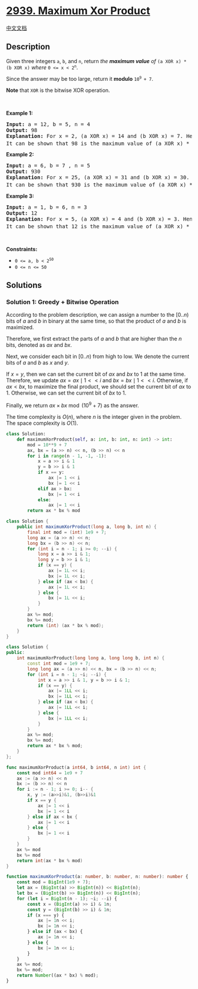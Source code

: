 # [2939. Maximum Xor Product](https://leetcode.com/problems/maximum-xor-product)

[中文文档](/solution/2900-2999/2939.Maximum%20Xor%20Product/README.md)

<!-- tags:Greedy,Bit Manipulation,Math -->

## Description

<p>Given three integers <code>a</code>, <code>b</code>, and <code>n</code>, return <em>the <strong>maximum value</strong> of</em> <code>(a XOR x) * (b XOR x)</code> <em>where</em> <code>0 &lt;= x &lt; 2<sup>n</sup></code>.</p>

<p>Since the answer may be too large, return it <strong>modulo</strong> <code>10<sup>9 </sup>+ 7</code>.</p>

<p><strong>Note</strong> that <code>XOR</code> is the bitwise XOR operation.</p>

<p>&nbsp;</p>
<p><strong class="example">Example 1:</strong></p>

<pre>
<strong>Input:</strong> a = 12, b = 5, n = 4
<strong>Output:</strong> 98
<strong>Explanation:</strong> For x = 2, (a XOR x) = 14 and (b XOR x) = 7. Hence, (a XOR x) * (b XOR x) = 98. 
It can be shown that 98 is the maximum value of (a XOR x) * (b XOR x) for all 0 &lt;= x &lt; 2<sup>n</sup><span style="font-size: 10.8333px;">.</span>
</pre>

<p><strong class="example">Example 2:</strong></p>

<pre>
<strong>Input:</strong> a = 6, b = 7 , n = 5
<strong>Output:</strong> 930
<strong>Explanation:</strong> For x = 25, (a XOR x) = 31 and (b XOR x) = 30. Hence, (a XOR x) * (b XOR x) = 930.
It can be shown that 930 is the maximum value of (a XOR x) * (b XOR x) for all 0 &lt;= x &lt; 2<sup>n</sup>.</pre>

<p><strong class="example">Example 3:</strong></p>

<pre>
<strong>Input:</strong> a = 1, b = 6, n = 3
<strong>Output:</strong> 12
<strong>Explanation:</strong> For x = 5, (a XOR x) = 4 and (b XOR x) = 3. Hence, (a XOR x) * (b XOR x) = 12.
It can be shown that 12 is the maximum value of (a XOR x) * (b XOR x) for all 0 &lt;= x &lt; 2<sup>n</sup>.
</pre>

<p>&nbsp;</p>
<p><strong>Constraints:</strong></p>

<ul>
	<li><code>0 &lt;= a, b &lt; 2<sup>50</sup></code></li>
	<li><code>0 &lt;= n &lt;= 50</code></li>
</ul>

## Solutions

### Solution 1: Greedy + Bitwise Operation

According to the problem description, we can assign a number to the $[0..n)$ bits of $a$ and $b$ in binary at the same time, so that the product of $a$ and $b$ is maximized.

Therefore, we first extract the parts of $a$ and $b$ that are higher than the $n$ bits, denoted as $ax$ and $bx$.

Next, we consider each bit in $[0..n)$ from high to low. We denote the current bits of $a$ and $b$ as $x$ and $y$.

If $x = y$, then we can set the current bit of $ax$ and $bx$ to $1$ at the same time. Therefore, we update $ax = ax \mid 1 << i$ and $bx = bx \mid 1 << i$. Otherwise, if $ax < bx$, to maximize the final product, we should set the current bit of $ax$ to $1$. Otherwise, we can set the current bit of $bx$ to $1$.

Finally, we return $ax \times bx \bmod (10^9 + 7)$ as the answer.

The time complexity is $O(n)$, where $n$ is the integer given in the problem. The space complexity is $O(1)$.

<!-- tabs:start -->

```python
class Solution:
    def maximumXorProduct(self, a: int, b: int, n: int) -> int:
        mod = 10**9 + 7
        ax, bx = (a >> n) << n, (b >> n) << n
        for i in range(n - 1, -1, -1):
            x = a >> i & 1
            y = b >> i & 1
            if x == y:
                ax |= 1 << i
                bx |= 1 << i
            elif ax > bx:
                bx |= 1 << i
            else:
                ax |= 1 << i
        return ax * bx % mod
```

```java
class Solution {
    public int maximumXorProduct(long a, long b, int n) {
        final int mod = (int) 1e9 + 7;
        long ax = (a >> n) << n;
        long bx = (b >> n) << n;
        for (int i = n - 1; i >= 0; --i) {
            long x = a >> i & 1;
            long y = b >> i & 1;
            if (x == y) {
                ax |= 1L << i;
                bx |= 1L << i;
            } else if (ax < bx) {
                ax |= 1L << i;
            } else {
                bx |= 1L << i;
            }
        }
        ax %= mod;
        bx %= mod;
        return (int) (ax * bx % mod);
    }
}
```

```cpp
class Solution {
public:
    int maximumXorProduct(long long a, long long b, int n) {
        const int mod = 1e9 + 7;
        long long ax = (a >> n) << n, bx = (b >> n) << n;
        for (int i = n - 1; ~i; --i) {
            int x = a >> i & 1, y = b >> i & 1;
            if (x == y) {
                ax |= 1LL << i;
                bx |= 1LL << i;
            } else if (ax < bx) {
                ax |= 1LL << i;
            } else {
                bx |= 1LL << i;
            }
        }
        ax %= mod;
        bx %= mod;
        return ax * bx % mod;
    }
};
```

```go
func maximumXorProduct(a int64, b int64, n int) int {
	const mod int64 = 1e9 + 7
	ax := (a >> n) << n
	bx := (b >> n) << n
	for i := n - 1; i >= 0; i-- {
		x, y := (a>>i)&1, (b>>i)&1
		if x == y {
			ax |= 1 << i
			bx |= 1 << i
		} else if ax < bx {
			ax |= 1 << i
		} else {
			bx |= 1 << i
		}
	}
	ax %= mod
	bx %= mod
	return int(ax * bx % mod)
}
```

```ts
function maximumXorProduct(a: number, b: number, n: number): number {
    const mod = BigInt(1e9 + 7);
    let ax = (BigInt(a) >> BigInt(n)) << BigInt(n);
    let bx = (BigInt(b) >> BigInt(n)) << BigInt(n);
    for (let i = BigInt(n - 1); ~i; --i) {
        const x = (BigInt(a) >> i) & 1n;
        const y = (BigInt(b) >> i) & 1n;
        if (x === y) {
            ax |= 1n << i;
            bx |= 1n << i;
        } else if (ax < bx) {
            ax |= 1n << i;
        } else {
            bx |= 1n << i;
        }
    }
    ax %= mod;
    bx %= mod;
    return Number((ax * bx) % mod);
}
```

<!-- tabs:end -->

<!-- end -->
